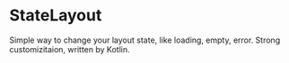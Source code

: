 # StateLayout
Simple way to change your layout state, like loading, empty, error. Strong customizitaion, written by Kotlin.
